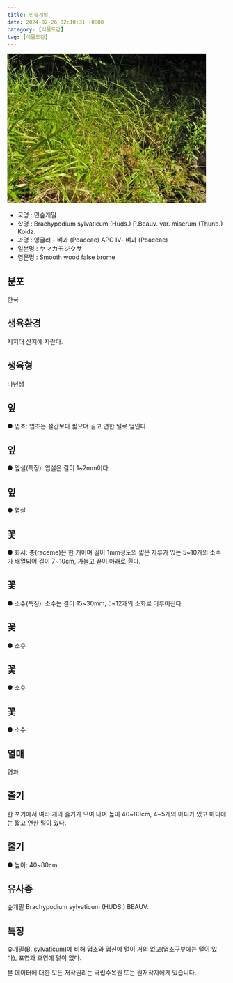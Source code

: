 ```yaml
---
title: 민숲개밀
date: 2024-02-26 02:10:31 +0800
category: [식물도감]
tag: [식물도감]
---
```




![민숲개밀](/assets/img/fileUpload/plants/basic/Gramineae/Brachypodium/14319/14319_1_th2.jpg)
- 국명 : 민숲개밀
- 학명 : Brachypodium sylvaticum (Huds.) P.Beauv. var. miserum (Thunb.) Koidz.
- 과명 : 앵글러 - 벼과 (Poaceae) APG Ⅳ- 벼과 (Poaceae)
- 일본명 : ヤマカモジクサ
- 영문명 : Smooth wood false brome


## 분포
한국
## 생육환경
저지대 산지에 자란다.
## 생육형
다년생
## 잎
● 엽초: 엽초는 절간보다 짧으며 길고 연한 털로 덮인다.
## 잎
● 옆설(특징): 엽설은 길이 1~2mm이다.
## 잎
● 엽설
## 꽃
● 화서: 총(raceme)은 한 개이며 길이 1mm정도의 짧은 자루가 있는 5~10개의 소수가 배열되어 길이 7~10cm, 가늘고 끝이 아래로 휜다.
## 꽃
● 소수(특징): 소수는 길이 15~30mm, 5~12개의 소화로 이루어진다.
## 꽃
● 소수
## 꽃
● 소수
## 꽃
● 소수
## 열매
영과
## 줄기
한 포기에서 여러 개의 줄기가 모여 나며 높이 40~80cm, 4~5개의 마디가 있고 마디에는 짧고 연한 털이 있다.
## 줄기
● 높이: 40~80cm
## 유사종
숲개밀 Brachypodium sylvaticum (HUDS.) BEAUV.
## 특징
숲개밀(B. sylvaticum)에 비해 엽초와 엽신에 털이 거의 없고(엽초구부에는 털이 있다), 포영과 호영에 털이 없다.






본 데이터에 대한 모든 저작권리는 국립수목원 또는 원저작자에게 있습니다.
